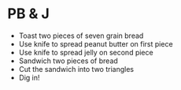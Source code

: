 # PB & J
* Toast two pieces of seven grain bread
* Use knife to spread peanut butter on first piece
* Use knife to spread jelly on second piece
* Sandwich two pieces of bread
* Cut the sandwich into two triangles
* Dig in!
